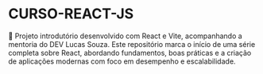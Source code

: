 # CURSO-REACT-JS
🚀 Projeto introdutório desenvolvido com React e Vite, acompanhando a mentoria do DEV Lucas Souza. Este repositório marca o início de uma série completa sobre React, abordando fundamentos, boas práticas e a criação de aplicações modernas com foco em desempenho e escalabilidade.
